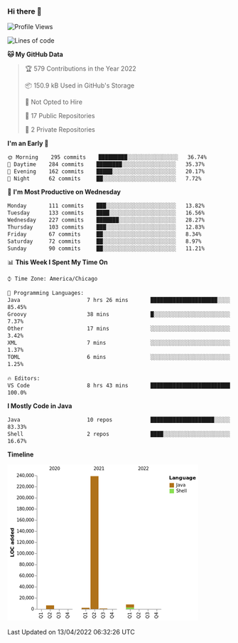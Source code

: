 ### Hi there 👋


<!--START_SECTION:waka-->
![Profile Views](http://img.shields.io/badge/Profile%20Views-0-blue)

![Lines of code](https://img.shields.io/badge/From%20Hello%20World%20I%27ve%20Written-257%20Thousand%20lines%20of%20code-blue)

**🐱 My GitHub Data** 

> 🏆 579 Contributions in the Year 2022
 > 
> 📦 150.9 kB Used in GitHub's Storage 
 > 
> 🚫 Not Opted to Hire
 > 
> 📜 17 Public Repositories 
 > 
> 🔑 2 Private Repositories  
 > 
**I'm an Early 🐤** 

```text
🌞 Morning    295 commits    █████████░░░░░░░░░░░░░░░░   36.74% 
🌆 Daytime    284 commits    ████████░░░░░░░░░░░░░░░░░   35.37% 
🌃 Evening    162 commits    █████░░░░░░░░░░░░░░░░░░░░   20.17% 
🌙 Night      62 commits     ██░░░░░░░░░░░░░░░░░░░░░░░   7.72%

```
📅 **I'm Most Productive on Wednesday** 

```text
Monday       111 commits    ███░░░░░░░░░░░░░░░░░░░░░░   13.82% 
Tuesday      133 commits    ████░░░░░░░░░░░░░░░░░░░░░   16.56% 
Wednesday    227 commits    ███████░░░░░░░░░░░░░░░░░░   28.27% 
Thursday     103 commits    ███░░░░░░░░░░░░░░░░░░░░░░   12.83% 
Friday       67 commits     ██░░░░░░░░░░░░░░░░░░░░░░░   8.34% 
Saturday     72 commits     ██░░░░░░░░░░░░░░░░░░░░░░░   8.97% 
Sunday       90 commits     ██░░░░░░░░░░░░░░░░░░░░░░░   11.21%

```


📊 **This Week I Spent My Time On** 

```text
⌚︎ Time Zone: America/Chicago

💬 Programming Languages: 
Java                     7 hrs 26 mins       █████████████████████░░░░   85.45% 
Groovy                   38 mins             █░░░░░░░░░░░░░░░░░░░░░░░░   7.37% 
Other                    17 mins             ░░░░░░░░░░░░░░░░░░░░░░░░░   3.42% 
XML                      7 mins              ░░░░░░░░░░░░░░░░░░░░░░░░░   1.37% 
TOML                     6 mins              ░░░░░░░░░░░░░░░░░░░░░░░░░   1.25%

🔥 Editors: 
VS Code                  8 hrs 43 mins       █████████████████████████   100.0%

```

**I Mostly Code in Java** 

```text
Java                     10 repos            ████████████████████░░░░░   83.33% 
Shell                    2 repos             ████░░░░░░░░░░░░░░░░░░░░░   16.67%

```


**Timeline**

![Chart not found](https://raw.githubusercontent.com/powercasgamer/powercasgamer/master/charts/bar_graph.png) 


 Last Updated on 13/04/2022 06:32:26 UTC
<!--END_SECTION:waka-->
